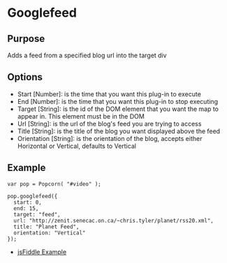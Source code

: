 # Googlefeed #

## Purpose ##

Adds a feed from a specified blog url into the target div

## Options ##

* Start \[Number\]:  is the time that you want this plug-in to execute
* End \[Number\]: is the time that you want this plug-in to stop executing
* Target \[String\]: is the id of the DOM element that you want the map to appear in. This element must be in the DOM
* Url \[String\]: is the url of the blog's feed you are trying to access
* Title \[String\]: is the title of the blog you want displayed above the feed
* Orientation \[String\]: is the orientation of the blog, accepts either Horizontal or Vertical, defaults to Vertical

## Example ##

    var pop = Popcorn( "#video" );

    pop.googlefeed({
      start: 0,
      end: 15,
      target: "feed",
      url: "http://zenit.senecac.on.ca/~chris.tyler/planet/rss20.xml",
      title: "Planet Feed",
      orientation: "Vertical"
    });

* [jsFiddle Example](http://jsfiddle.net/popcornjs/rZmL8/)

